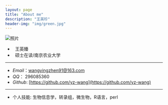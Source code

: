 ```yaml
---
layout: page
title: "About me"
description: "王英珍"
header-img: "img/green.jpg"
---
```




![照片](https://avatars0.githubusercontent.com/u/26157842?v=3&s=460)


*   王英臻
*   硕士在读/南京农业大学


* * *
* *Email*：wangyingzhen91@163.com
* *QQ*：  296085360
* *Github*: [https://github.com/yz-wang](https://github.com/yz-wang)
* * *
* 个人技能: 生物信息学，转录组，微生物，R语言，perl